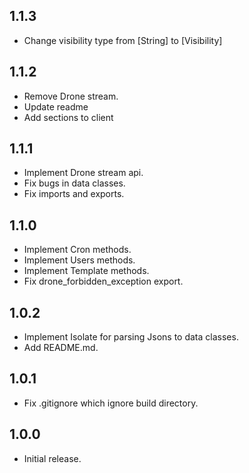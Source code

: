## 1.1.3

- Change visibility type from [String] to [Visibility]

## 1.1.2

- Remove Drone stream.
- Update readme
- Add sections to client

## 1.1.1

- Implement Drone stream api.
- Fix bugs in data classes.
- Fix imports and exports.

## 1.1.0

- Implement Cron methods.
- Implement Users methods.
- Implement Template methods.
- Fix drone_forbidden_exception export.

## 1.0.2

- Implement Isolate for parsing Jsons to data classes.
- Add README.md.

## 1.0.1

- Fix .gitignore which ignore build directory.

## 1.0.0

- Initial release.
